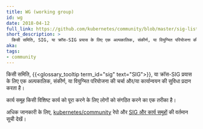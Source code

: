 ```yaml
---
title: WG (working group)
id: wg
date: 2018-04-12
full_link: https://github.com/kubernetes/community/blob/master/sig-list.md#master-working-group-list
short_description: >
  किसी समिति, SIG, या क्रॉस-SIG प्रयास के लिए एक अल्पकालिक, संकीर्ण, या वियुग्मित परियोजना की चर्चा और/या कार्यान्वयन की सुविधा प्रदान करता है।
aka: 
tags:
- community
---
```

 किसी समिति, {{<glossary_tooltip term_id="sig" text="SIG">}}, या क्रॉस-SIG प्रयास के लिए एक अल्पकालिक, संकीर्ण, या वियुग्मित परियोजना की चर्चा और/या कार्यान्वयन की सुविधा प्रदान करता है।

<!--more-->

कार्य समूह किसी विशिष्ट कार्य को पूरा करने के लिए लोगों को संगठित करने का एक तरीका है।

अधिक जानकारी के लिए, [kubernetes/community](https://github.com/kubernetes/community) रेपो और [SIG और कार्य समूहों](https://github.com/kubernetes/community/blob/master/sig-list.md)  की वर्तमान सूची देखें।